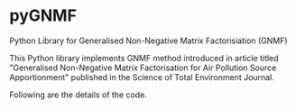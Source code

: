 # pyGNMF
 Python Library for Generalised Non-Negative Matrix Factorisiation (GNMF)


This Python library implements GNMF method introduced in article titled "Generalised Non-Negative Matrix Factorisation for Air Pollution Source Apportionment" published in the Science of Total Environment Journal.

Following are the details of the code.
